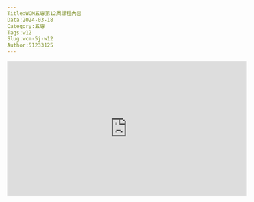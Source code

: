 ```yaml
---
Title:WCM五專第12周課程內容
Data:2024-03-18
Category:五專
Tags:w12
Slug:wcm-5j-w12
Author:51233125
---
```

<iframe width="560" height="315" src="https://www.youtube.com/embed/zV0xkcELRX0?si=2WwVoRh1ZSFMwNFa" title="YouTube video player" frameborder="0" allow="accelerometer; autoplay; clipboard-write; encrypted-media; gyroscope; picture-in-picture; web-share" referrerpolicy="strict-origin-when-cross-origin" allowfullscreen></iframe>
